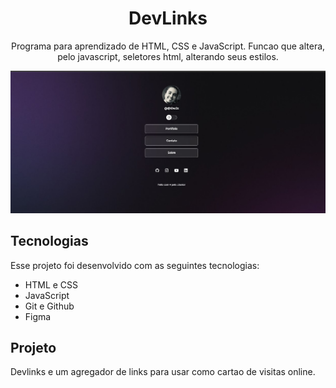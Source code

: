 <h1 align="center"> DevLinks </h1>

<p align="center">
Programa para aprendizado de HTML, CSS e JavaScript. Funcao que altera, pelo javascript, seletores html, alterando seus estilos. </p>

<p align="center">
<img alt="projeto DevLinks" src="./preview.jpg" witdh="100%">


## Tecnologias

Esse projeto foi desenvolvido com as seguintes tecnologias:

- HTML e CSS
- JavaScript
- Git e Github
- Figma

## Projeto
Devlinks e um agregador de links para usar como cartao de visitas online.

